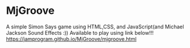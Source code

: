 # MjGroove
A simple Simon Says game using HTML,CSS, and JavaScript(and Michael Jackson Sound Effects :))
Available to play using link below!!!
https://jamprogram.github.io/MjGroove/mjgroove.html

